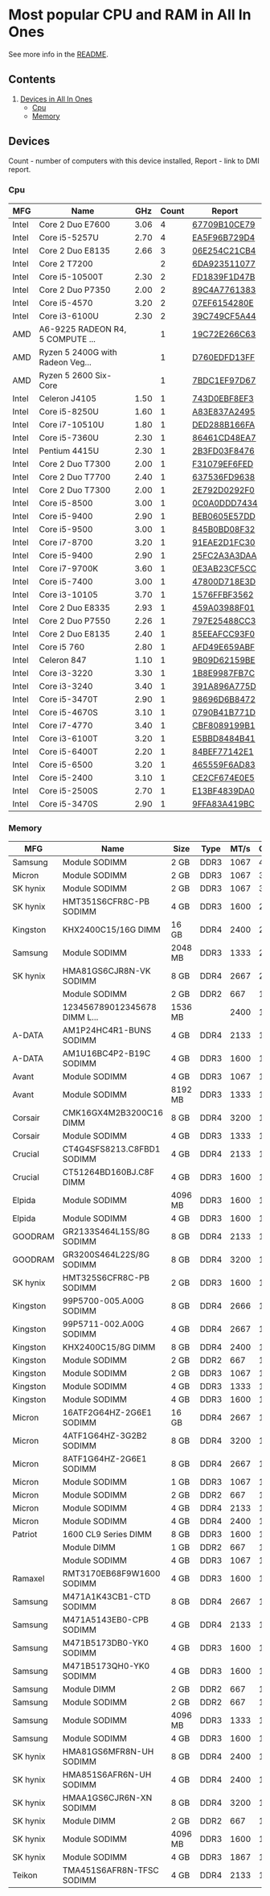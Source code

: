 Most popular CPU and RAM in All In Ones
=======================================

See more info in the [README](https://github.com/bsdhw/DMI).

Contents
--------

1. [ Devices in All In Ones ](#devices)
   * [ Cpu ](#cpu)
   * [ Memory ](#memory)

Devices
-------

Count  - number of computers with this device installed,
Report - link to DMI report.

### Cpu

| MFG        | Name                             | GHz  | Count | Report |
|------------|----------------------------------|------|-------|--------|
| Intel      | Core 2 Duo E7600                 | 3.06 | 4     | [67709B10CE79](<All In One/Apple/iMac10/iMac10,1/67709B10CE79>) |
| Intel      | Core i5-5257U                    | 2.70 | 4     | [EA5F96B729D4](<All In One/BESSTAR Tech/U/U700/EA5F96B729D4>) |
| Intel      | Core 2 Duo E8135                 | 2.66 | 3     | [06E254C21CB4](<All In One/Apple/iMac9/iMac9,1/06E254C21CB4>) |
| Intel      | Core 2 T7200                     |      | 2     | [6DA923511077](<All In One/Apple/iMac5/iMac5,1/6DA923511077>) |
| Intel      | Core i5-10500T                   | 2.30 | 2     | [FD1839F1D47B](<All In One/Dell/OptiPlex/OptiPlex 5490 AIO/FD1839F1D47B>) |
| Intel      | Core 2 Duo P7350                 | 2.00 | 2     | [89C4A7761383](<All In One/Apple/iMac9/iMac9,1/89C4A7761383>) |
| Intel      | Core i5-4570                     | 3.20 | 2     | [07EF6154280E](<All In One/Apple/iMac14/iMac14,2/07EF6154280E>) |
| Intel      | Core i3-6100U                    | 2.30 | 2     | [39C749CF5A44](<All In One/Hewlett-Packard/24/24-g038ur/39C749CF5A44>) |
| AMD        | A6-9225 RADEON R4, 5 COMPUTE ... |      | 1     | [19C72E266C63](<All In One/Hewlett-Packard/All-in-One/All-in-One 22-c0xx/19C72E266C63>) |
| AMD        | Ryzen 5 2400G with Radeon Veg... |      | 1     | [D760EDFD13FF](<All In One/Acidanthera/iMacPro1/iMacPro1,1/D760EDFD13FF>) |
| AMD        | Ryzen 5 2600 Six-Core            |      | 1     | [7BDC1EF97D67](<All In One/Acidanthera/iMacPro1/iMacPro1,1/7BDC1EF97D67>) |
| Intel      | Celeron J4105                    | 1.50 | 1     | [743D0EBF8EF3](<All In One/Others/TJ41G-A80/TJ41G-A80 v2 Series/743D0EBF8EF3>) |
| Intel      | Core i5-8250U                    | 1.60 | 1     | [A83E837A2495](<All In One/ASUSTek Computer/V241/V241ICR-R/A83E837A2495>) |
| Intel      | Core i7-10510U                   | 1.80 | 1     | [DED288B166FA](<All In One/Dell/Inspiron/Inspiron 5490 AIO/DED288B166FA>) |
| Intel      | Core i5-7360U                    | 2.30 | 1     | [86461CD48EA7](<All In One/Apple/iMac18/iMac18,1/86461CD48EA7>) |
| Intel      | Pentium 4415U                    | 2.30 | 1     | [2B3FD03F8476](<All In One/MSI/KBL-U/KBL-U Pro PRO24X/2B3FD03F8476>) |
| Intel      | Core 2 Duo T7300                 | 2.00 | 1     | [F31079EF6FED](<All In One/Apple/iMac7/iMac7,1/F31079EF6FED>) |
| Intel      | Core 2 Duo T7700                 | 2.40 | 1     | [637536FD9638](<All In One/Apple/iMac7/iMac7,1/637536FD9638>) |
| Intel      | Core 2 Duo T7300                 | 2.00 | 1     | [2E792D0292F0](<All In One/Apple/iMac7/iMac7,1/2E792D0292F0>) |
| Intel      | Core i5-8500                     | 3.00 | 1     | [0C0A0DDD7434](<All In One/Dell/OptiPlex/OptiPlex 5260 AIO/0C0A0DDD7434>) |
| Intel      | Core i5-9400                     | 2.90 | 1     | [BEB0605E57DD](<All In One/Philips/AIO/AIO/BEB0605E57DD>) |
| Intel      | Core i5-9500                     | 3.00 | 1     | [845B0BD08F32](<All In One/Dell/OptiPlex/OptiPlex 7770 AIO/845B0BD08F32>) |
| Intel      | Core i7-8700                     | 3.20 | 1     | [91EAE2D1FC30](<All In One/Dell/OptiPlex/OptiPlex 5260 AIO/91EAE2D1FC30>) |
| Intel      | Core i5-9400                     | 2.90 | 1     | [25FC2A3A3DAA](<All In One/Acidanthera/iMac19/iMac19,1/25FC2A3A3DAA>) |
| Intel      | Core i7-9700K                    | 3.60 | 1     | [0E3AB23CF5CC](<All In One/Acidanthera/iMac19/iMac19,1/0E3AB23CF5CC>) |
| Intel      | Core i5-7400                     | 3.00 | 1     | [47800D718E3D](<All In One/Apple/iMac18/iMac18,2/47800D718E3D>) |
| Intel      | Core i3-10105                    | 3.70 | 1     | [1576FFBF3562](<All In One/Others/Others/Others/1576FFBF3562>) |
| Intel      | Core 2 Duo E8335                 | 2.93 | 1     | [459A03988F01](<All In One/Apple/iMac9/iMac9,1/459A03988F01>) |
| Intel      | Core 2 Duo P7550                 | 2.26 | 1     | [797E25488CC3](<All In One/Apple/iMac9/iMac9,1/797E25488CC3>) |
| Intel      | Core 2 Duo E8135                 | 2.40 | 1     | [85EEAFCC93F0](<All In One/Apple/iMac8/iMac8,1/85EEAFCC93F0>) |
| Intel      | Core i5 760                      | 2.80 | 1     | [AFD49E659ABF](<All In One/Apple/iMac11/iMac11,3/AFD49E659ABF>) |
| Intel      | Celeron 847                      | 1.10 | 1     | [9B09D62159BE](<All In One/ASUSTek Computer/EB/EB1035/9B09D62159BE>) |
| Intel      | Core i3-3220                     | 3.30 | 1     | [1B8E9987FB7C](<All In One/ASUSTek Computer/ET2411/ET2411_W8/1B8E9987FB7C>) |
| Intel      | Core i3-3240                     | 3.40 | 1     | [391A896A775D](<All In One/Lenovo/C440/C440 10104/391A896A775D>) |
| Intel      | Core i5-3470T                    | 2.90 | 1     | [98696D6B8472](<All In One/Samsung Electronics/DP700/DP700A3D-DM700A3D-DB701A3D-DP700A7D/98696D6B8472>) |
| Intel      | Core i5-4670S                    | 3.10 | 1     | [0790B41B771D](<All In One/Hewlett-Packard/EliteOne/EliteOne 800 G1 AiO/0790B41B771D>) |
| Intel      | Core i7-4770                     | 3.40 | 1     | [CBF8089199B1](<All In One/Acidanthera/iMac15/iMac15,1/CBF8089199B1>) |
| Intel      | Core i3-6100T                    | 3.20 | 1     | [E5BBD8484B41](<All In One/Lenovo/SKYBAY/SKYBAY 31900002 WIN 1801931923964/E5BBD8484B41>) |
| Intel      | Core i5-6400T                    | 2.20 | 1     | [84BEF77142E1](<All In One/Lenovo/IdeaCentre/IdeaCentre AIO 700-22ISH F0BF000WGE/84BEF77142E1>) |
| Intel      | Core i5-6500                     | 3.20 | 1     | [465559F6AD83](<All In One/Apple/iMac17/iMac17,1/465559F6AD83>) |
| Intel      | Core i5-2400                     | 3.10 | 1     | [CE2CF674E0E5](<All In One/Apple/iMac12/iMac12,2/CE2CF674E0E5>) |
| Intel      | Core i5-2500S                    | 2.70 | 1     | [E13BF4839DA0](<All In One/Apple/iMac12/iMac12,1/E13BF4839DA0>) |
| Intel      | Core i5-3470S                    | 2.90 | 1     | [9FFA83A419BC](<All In One/Apple/iMac13/iMac13,2/9FFA83A419BC>) |

### Memory

| MFG        | Name                         | Size     | Type | MT/s | Count | Report |
|------------|------------------------------|----------|------|------|-------|--------|
| Samsung    | Module SODIMM                | 2 GB     | DDR3 | 1067 | 4     | [67709B10CE79](<All In One/Apple/iMac10/iMac10,1/67709B10CE79>) |
| Micron     | Module SODIMM                | 2 GB     | DDR3 | 1067 | 3     | [67709B10CE79](<All In One/Apple/iMac10/iMac10,1/67709B10CE79>) |
| SK hynix   | Module SODIMM                | 2 GB     | DDR3 | 1067 | 3     | [0F8F2AF88707](<All In One/Apple/iMac9/iMac9,1/0F8F2AF88707>) |
| SK hynix   | HMT351S6CFR8C-PB SODIMM      | 4 GB     | DDR3 | 1600 | 2     | [9B09D62159BE](<All In One/ASUSTek Computer/EB/EB1035/9B09D62159BE>) |
| Kingston   | KHX2400C15/16G DIMM          | 16 GB    | DDR4 | 2400 | 2     | [0E3AB23CF5CC](<All In One/Acidanthera/iMac19/iMac19,1/0E3AB23CF5CC>) |
| Samsung    | Module SODIMM                | 2048 MB  | DDR3 | 1333 | 2     | [E13BF4839DA0](<All In One/Apple/iMac12/iMac12,1/E13BF4839DA0>) |
| SK hynix   | HMA81GS6CJR8N-VK SODIMM      | 8 GB     | DDR4 | 2667 | 2     | [845B0BD08F32](<All In One/Dell/OptiPlex/OptiPlex 7770 AIO/845B0BD08F32>) |
|            | Module SODIMM                | 2 GB     | DDR2 | 667  | 1     | [2E792D0292F0](<All In One/Apple/iMac7/iMac7,1/2E792D0292F0>) |
|            | 123456789012345678 DIMM L... | 1536 MB  |      | 2400 | 1     | [743D0EBF8EF3](<All In One/Others/TJ41G-A80/TJ41G-A80 v2 Series/743D0EBF8EF3>) |
| A-DATA     | AM1P24HC4R1-BUNS SODIMM      | 4 GB     | DDR4 | 2133 | 1     | [2B3FD03F8476](<All In One/MSI/KBL-U/KBL-U Pro PRO24X/2B3FD03F8476>) |
| A-DATA     | AM1U16BC4P2-B19C SODIMM      | 4 GB     | DDR3 | 1600 | 1     | [98696D6B8472](<All In One/Samsung Electronics/DP700/DP700A3D-DM700A3D-DB701A3D-DP700A7D/98696D6B8472>) |
| Avant      | Module SODIMM                | 4 GB     | DDR3 | 1067 | 1     | [459A03988F01](<All In One/Apple/iMac9/iMac9,1/459A03988F01>) |
| Avant      | Module SODIMM                | 8192 MB  | DDR3 | 1333 | 1     | [AFD49E659ABF](<All In One/Apple/iMac11/iMac11,3/AFD49E659ABF>) |
| Corsair    | CMK16GX4M2B3200C16 DIMM      | 8 GB     | DDR4 | 3200 | 1     | [7BDC1EF97D67](<All In One/Acidanthera/iMacPro1/iMacPro1,1/7BDC1EF97D67>) |
| Corsair    | Module SODIMM                | 4 GB     | DDR3 | 1333 | 1     | [CE2CF674E0E5](<All In One/Apple/iMac12/iMac12,2/CE2CF674E0E5>) |
| Crucial    | CT4G4SFS8213.C8FBD1 SODIMM   | 4 GB     | DDR4 | 2133 | 1     | [84BEF77142E1](<All In One/Lenovo/IdeaCentre/IdeaCentre AIO 700-22ISH F0BF000WGE/84BEF77142E1>) |
| Crucial    | CT51264BD160BJ.C8F DIMM      | 4 GB     | DDR3 | 1600 | 1     | [CBF8089199B1](<All In One/Acidanthera/iMac15/iMac15,1/CBF8089199B1>) |
| Elpida     | Module SODIMM                | 4096 MB  | DDR3 | 1600 | 1     | [9FFA83A419BC](<All In One/Apple/iMac13/iMac13,2/9FFA83A419BC>) |
| Elpida     | Module SODIMM                | 4 GB     | DDR3 | 1600 | 1     | [07EF6154280E](<All In One/Apple/iMac14/iMac14,2/07EF6154280E>) |
| GOODRAM    | GR2133S464L15S/8G SODIMM     | 8 GB     | DDR4 | 2133 | 1     | [19C72E266C63](<All In One/Hewlett-Packard/All-in-One/All-in-One 22-c0xx/19C72E266C63>) |
| GOODRAM    | GR3200S464L22S/8G SODIMM     | 8 GB     | DDR4 | 3200 | 1     | [7C4592247A2D](<All In One/Dell/OptiPlex/OptiPlex 5490 AIO/7C4592247A2D>) |
| SK hynix   | HMT325S6CFR8C-PB SODIMM      | 2 GB     | DDR3 | 1600 | 1     | [1B8E9987FB7C](<All In One/ASUSTek Computer/ET2411/ET2411_W8/1B8E9987FB7C>) |
| Kingston   | 99P5700-005.A00G SODIMM      | 8 GB     | DDR4 | 2666 | 1     | [BEB0605E57DD](<All In One/Philips/AIO/AIO/BEB0605E57DD>) |
| Kingston   | 99P5711-002.A00G SODIMM      | 4 GB     | DDR4 | 2667 | 1     | [1576FFBF3562](<All In One/Others/Others/Others/1576FFBF3562>) |
| Kingston   | KHX2400C15/8G DIMM           | 8 GB     | DDR4 | 2400 | 1     | [D760EDFD13FF](<All In One/Acidanthera/iMacPro1/iMacPro1,1/D760EDFD13FF>) |
| Kingston   | Module SODIMM                | 2 GB     | DDR2 | 667  | 1     | [637536FD9638](<All In One/Apple/iMac7/iMac7,1/637536FD9638>) |
| Kingston   | Module SODIMM                | 2 GB     | DDR3 | 1067 | 1     | [0F8F2AF88707](<All In One/Apple/iMac9/iMac9,1/0F8F2AF88707>) |
| Kingston   | Module SODIMM                | 4 GB     | DDR3 | 1333 | 1     | [CE2CF674E0E5](<All In One/Apple/iMac12/iMac12,2/CE2CF674E0E5>) |
| Kingston   | Module SODIMM                | 4 GB     | DDR3 | 1600 | 1     | [07EF6154280E](<All In One/Apple/iMac14/iMac14,2/07EF6154280E>) |
| Micron     | 16ATF2G64HZ-2G6E1 SODIMM     | 16 GB    | DDR4 | 2667 | 1     | [91EAE2D1FC30](<All In One/Dell/OptiPlex/OptiPlex 5260 AIO/91EAE2D1FC30>) |
| Micron     | 4ATF1G64HZ-3G2B2 SODIMM      | 8 GB     | DDR4 | 3200 | 1     | [7C4592247A2D](<All In One/Dell/OptiPlex/OptiPlex 5490 AIO/7C4592247A2D>) |
| Micron     | 8ATF1G64HZ-2G6E1 SODIMM      | 8 GB     | DDR4 | 2667 | 1     | [DED288B166FA](<All In One/Dell/Inspiron/Inspiron 5490 AIO/DED288B166FA>) |
| Micron     | Module SODIMM                | 1 GB     | DDR3 | 1067 | 1     | [89C4A7761383](<All In One/Apple/iMac9/iMac9,1/89C4A7761383>) |
| Micron     | Module SODIMM                | 2 GB     | DDR2 | 667  | 1     | [85EEAFCC93F0](<All In One/Apple/iMac8/iMac8,1/85EEAFCC93F0>) |
| Micron     | Module SODIMM                | 4 GB     | DDR4 | 2133 | 1     | [86461CD48EA7](<All In One/Apple/iMac18/iMac18,1/86461CD48EA7>) |
| Micron     | Module SODIMM                | 4 GB     | DDR4 | 2400 | 1     | [47800D718E3D](<All In One/Apple/iMac18/iMac18,2/47800D718E3D>) |
| Patriot    | 1600 CL9 Series DIMM         | 8 GB     | DDR3 | 1600 | 1     | [EC96C3DF5397](<All In One/Acidanthera/iMac15/iMac15,1/EC96C3DF5397>) |
|            | Module DIMM                  | 1 GB     | DDR2 | 667  | 1     | [6DA923511077](<All In One/Apple/iMac5/iMac5,1/6DA923511077>) |
|            | Module SODIMM                | 4 GB     | DDR3 | 1067 | 1     | [797E25488CC3](<All In One/Apple/iMac9/iMac9,1/797E25488CC3>) |
| Ramaxel    | RMT3170EB68F9W1600 SODIMM    | 4 GB     | DDR3 | 1600 | 1     | [391A896A775D](<All In One/Lenovo/C440/C440 10104/391A896A775D>) |
| Samsung    | M471A1K43CB1-CTD SODIMM      | 8 GB     | DDR4 | 2667 | 1     | [845B0BD08F32](<All In One/Dell/OptiPlex/OptiPlex 7770 AIO/845B0BD08F32>) |
| Samsung    | M471A5143EB0-CPB SODIMM      | 4 GB     | DDR4 | 2133 | 1     | [84BEF77142E1](<All In One/Lenovo/IdeaCentre/IdeaCentre AIO 700-22ISH F0BF000WGE/84BEF77142E1>) |
| Samsung    | M471B5173DB0-YK0 SODIMM      | 4 GB     | DDR3 | 1600 | 1     | [0790B41B771D](<All In One/Hewlett-Packard/EliteOne/EliteOne 800 G1 AiO/0790B41B771D>) |
| Samsung    | M471B5173QH0-YK0 SODIMM      | 4 GB     | DDR3 | 1600 | 1     | [D5FAD644929A](<All In One/Dell/Inspiron/Inspiron 24-3459/D5FAD644929A>) |
| Samsung    | Module DIMM                  | 2 GB     | DDR2 | 667  | 1     | [DDA67C88D07F](<All In One/Apple/iMac5/iMac5,1/DDA67C88D07F>) |
| Samsung    | Module SODIMM                | 2 GB     | DDR2 | 667  | 1     | [F31079EF6FED](<All In One/Apple/iMac7/iMac7,1/F31079EF6FED>) |
| Samsung    | Module SODIMM                | 4096 MB  | DDR3 | 1333 | 1     | [E13BF4839DA0](<All In One/Apple/iMac12/iMac12,1/E13BF4839DA0>) |
| Samsung    | Module SODIMM                | 4 GB     | DDR3 | 1600 | 1     | [07EF6154280E](<All In One/Apple/iMac14/iMac14,2/07EF6154280E>) |
| SK hynix   | HMA81GS6MFR8N-UH SODIMM      | 8 GB     | DDR4 | 2400 | 1     | [39C749CF5A44](<All In One/Hewlett-Packard/24/24-g038ur/39C749CF5A44>) |
| SK hynix   | HMA851S6AFR6N-UH SODIMM      | 4 GB     | DDR4 | 2400 | 1     | [A83E837A2495](<All In One/ASUSTek Computer/V241/V241ICR-R/A83E837A2495>) |
| SK hynix   | HMAA1GS6CJR6N-XN SODIMM      | 8 GB     | DDR4 | 3200 | 1     | [FD1839F1D47B](<All In One/Dell/OptiPlex/OptiPlex 5490 AIO/FD1839F1D47B>) |
| SK hynix   | Module DIMM                  | 2 GB     | DDR2 | 667  | 1     | [6DA923511077](<All In One/Apple/iMac5/iMac5,1/6DA923511077>) |
| SK hynix   | Module SODIMM                | 4096 MB  | DDR3 | 1600 | 1     | [9FFA83A419BC](<All In One/Apple/iMac13/iMac13,2/9FFA83A419BC>) |
| SK hynix   | Module SODIMM                | 4 GB     | DDR3 | 1867 | 1     | [465559F6AD83](<All In One/Apple/iMac17/iMac17,1/465559F6AD83>) |
| Teikon     | TMA451S6AFR8N-TFSC SODIMM    | 4 GB     | DDR4 | 2133 | 1     | [E5BBD8484B41](<All In One/Lenovo/SKYBAY/SKYBAY 31900002 WIN 1801931923964/E5BBD8484B41>) |


